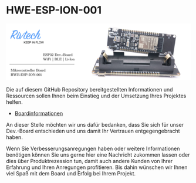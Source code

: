# HWE-ESP-ION-001
![alt text](Banner.jpg "HWE-ESP-ION-001")

Die auf diesem GitHub Repository bereitgestellten Informationen und Ressourcen sollen Ihnen beim Einstieg und der Umsetzung Ihres Projektes helfen. 
* [Boardinformationen](https://github.com/Rivtech/HWE-ESP-ION-001/tree/master/Boardinformation)

An dieser Stelle möchten wir uns dafür bedanken, dass Sie sich für unser Dev.-Board entschieden und uns damit Ihr Vertrauen entgegengebracht haben. 

Wenn Sie Verbesserungsanregungen haben oder weitere Informationen benötigen können Sie uns gerne hier eine Nachricht zukommen lassen oder dies über Produktrezession tun, damit auch andere Kunden von Ihrer Erfahrung und Ihren Anregungen profitieren. Bis dahin wünschen wir Ihnen viel Spaß mit dem Board und Erfolg bei Ihrem Projekt.  
